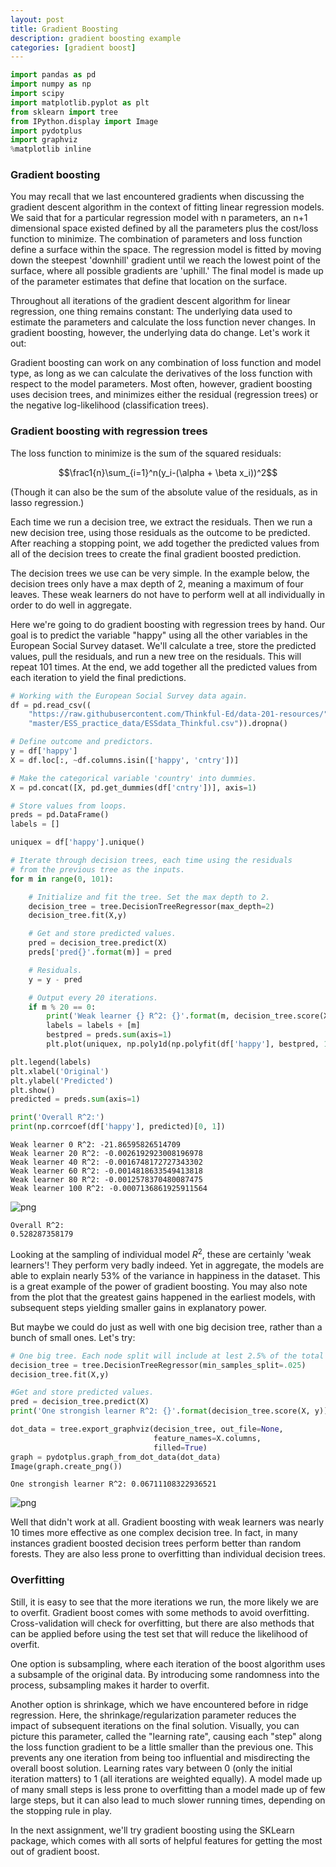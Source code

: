 ```yaml
---
layout: post
title: Gradient Boosting
description: gradient boosting example
categories: [gradient boost]
---
```


```python
import pandas as pd
import numpy as np
import scipy
import matplotlib.pyplot as plt
from sklearn import tree
from IPython.display import Image
import pydotplus
import graphviz
%matplotlib inline
```

### Gradient boosting

You may recall that we last encountered gradients when discussing the gradient descent algorithm in the context of fitting linear regression models.  We said that for a particular regression model with n parameters, an n+1 dimensional space existed defined by all the parameters plus the cost/loss function to minimize.  The combination of parameters and loss function define a surface within the space.  The regression model is fitted by moving down the steepest 'downhill' gradient until we reach the lowest point of the surface, where all possible gradients are 'uphill.'  The final model is made up of the parameter estimates that define that location on the surface.

Throughout all iterations of the gradient descent algorithm for linear regression, one thing remains constant: The underlying data used to estimate the parameters and calculate the loss function never changes.  In gradient boosting, however, the underlying data do change.  Let's work it out:

Gradient boosting can work on any combination of loss function and model type, as long as we can calculate the derivatives of the loss function with respect to the model parameters.  Most often, however, gradient boosting uses decision trees, and minimizes either the  residual (regression trees) or the negative log-likelihood (classification trees).  

### Gradient boosting with regression trees

The loss function to minimize is the sum of the squared residuals:

$$\frac1{n}\sum_{i=1}^n(y_i-(\alpha + \beta x_i))^2$$

(Though it can also be the sum of the absolute value of the residuals, as in lasso regression.)

Each time we run a decision tree, we extract the residuals.  Then we run a new decision tree, using those residuals as the outcome to be predicted.  After reaching a stopping point, we add together the predicted values from all of the decision trees to create the final gradient boosted prediction.

The decision trees we use can be very simple.  In the example below, the decision trees only have a max depth of 2, meaning a maximum of four leaves.  These weak learners do not have to perform well at all individually in order to do well in aggregate.  

Here we're going to do gradient boosting with regression trees by hand.  Our goal is to predict the variable "happy" using all the other variables in the European Social Survey dataset.  We'll calculate a tree, store the predicted values, pull the residuals, and run a new tree on the residuals.  This will repeat 101 times.  At the end, we add together all the predicted values from each iteration to yield the final predictions.


```python
# Working with the European Social Survey data again.
df = pd.read_csv((
    "https://raw.githubusercontent.com/Thinkful-Ed/data-201-resources/"
    "master/ESS_practice_data/ESSdata_Thinkful.csv")).dropna()

# Define outcome and predictors.
y = df['happy']
X = df.loc[:, ~df.columns.isin(['happy', 'cntry'])]

# Make the categorical variable 'country' into dummies.
X = pd.concat([X, pd.get_dummies(df['cntry'])], axis=1)

# Store values from loops.
preds = pd.DataFrame()
labels = []

uniquex = df['happy'].unique()

# Iterate through decision trees, each time using the residuals
# from the previous tree as the inputs.
for m in range(0, 101):

    # Initialize and fit the tree. Set the max depth to 2.
    decision_tree = tree.DecisionTreeRegressor(max_depth=2)
    decision_tree.fit(X,y)

    # Get and store predicted values.
    pred = decision_tree.predict(X)
    preds['pred{}'.format(m)] = pred

    # Residuals.
    y = y - pred

    # Output every 20 iterations.
    if m % 20 == 0:
        print('Weak learner {} R^2: {}'.format(m, decision_tree.score(X, y)))
        labels = labels + [m]
        bestpred = preds.sum(axis=1)
        plt.plot(uniquex, np.poly1d(np.polyfit(df['happy'], bestpred, 1))(uniquex))

plt.legend(labels)
plt.xlabel('Original')
plt.ylabel('Predicted')
plt.show()
predicted = preds.sum(axis=1)

print('Overall R^2:')
print(np.corrcoef(df['happy'], predicted)[0, 1])
```

    Weak learner 0 R^2: -21.86595826514709
    Weak learner 20 R^2: -0.0026192923008196978
    Weak learner 40 R^2: -0.0016748172727343302
    Weak learner 60 R^2: -0.0014818633549413818
    Weak learner 80 R^2: -0.0012578370480087475
    Weak learner 100 R^2: -0.0007136861925911564



![png](img/gb/gb_3_1.png)


    Overall R^2:
    0.528287358179


Looking at the sampling of individual model $R^2$, these are certainly 'weak learners'!  They perform very badly indeed.  Yet in aggregate, the models are able to explain nearly 53% of the variance in happiness in the dataset.  This is a great example of the power of gradient boosting.  You may also note from the plot that the greatest gains happened in the earliest models, with subsequent steps yielding smaller gains in explanatory power.

But maybe we could do just as well with one big decision tree, rather than a bunch of small ones.  Let's try:


```python
# One big tree. Each node split will include at lest 2.5% of the total sample.
decision_tree = tree.DecisionTreeRegressor(min_samples_split=.025)
decision_tree.fit(X,y)

#Get and store predicted values.
pred = decision_tree.predict(X)
print('One strongish learner R^2: {}'.format(decision_tree.score(X, y)))

dot_data = tree.export_graphviz(decision_tree, out_file=None,
                                feature_names=X.columns,  
                                filled=True)
graph = pydotplus.graph_from_dot_data(dot_data)
Image(graph.create_png())  
```

    One strongish learner R^2: 0.06711108322936521





![png](img/gb/gb_5_1.png)



Well that didn't work at all.  Gradient boosting with weak learners was nearly 10 times more effective as one complex decision tree.  In fact, in many instances gradient boosted decision trees perform better than random forests.  They are also less prone to overfitting than individual decision trees.

### Overfitting

Still, it is easy to see that the more iterations we run, the more likely we are to overfit.  Gradient boost comes with some methods to avoid overfitting.  Cross-validation will check for overfitting, but there are also methods that can be applied before using the test set that will reduce the likelihood of overfit.  

One option is subsampling, where each iteration of the boost algorithm uses a subsample of the original data.  By introducing some randomness into the process, subsampling makes it harder to overfit.

Another option is shrinkage, which we have encountered before in ridge regression.  Here, the shrinkage/regularization parameter reduces the impact of subsequent iterations on the final solution.  Visually, you can picture this parameter, called the "learning rate", causing each "step" along the loss function gradient to be a little smaller than the previous one.  This prevents any one iteration from being too influential and misdirecting the overall boost solution.  Learning rates vary between 0 (only the initial iteration matters) to 1 (all iterations are weighted equally).  A model made up of many small steps is less prone to overfitting than a model made up of few large steps, but it can also lead to much slower running times, depending on the stopping rule in play.

In the next assignment, we'll try gradient boosting using the SKLearn package, which comes with all sorts of helpful features for getting the most out of gradient boost.
